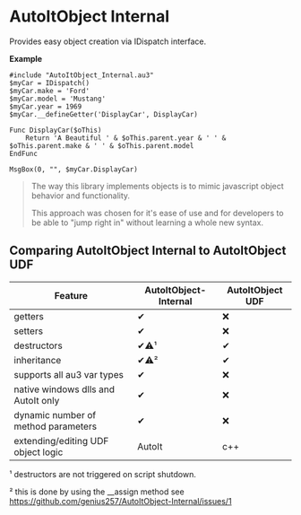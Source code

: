 # AutoItObject Internal
Provides easy object creation via IDispatch interface.

**Example**
```AutoIt
#include "AutoItObject_Internal.au3"
$myCar = IDispatch()
$myCar.make = 'Ford'
$myCar.model = 'Mustang'
$myCar.year = 1969
$myCar.__defineGetter('DisplayCar', DisplayCar)

Func DisplayCar($oThis)
	Return 'A Beautiful ' & $oThis.parent.year & ' ' & $oThis.parent.make & ' ' & $oThis.parent.model
EndFunc

MsgBox(0, "", $myCar.DisplayCar)
```

> The way this library implements objects is to mimic javascript object behavior and functionality.
>
> This approach was chosen for it's ease of use and for developers to be able to "jump right in" without learning a whole new syntax.

## Comparing AutoItObject Internal to AutoItObject UDF

| Feature | AutoItObject-Internal | AutoItObject UDF |
| - | - | - |
| getters | ✔ | ❌ |
| setters | ✔ | ❌ |
| destructors | ✔⚠️¹ | ✔ |
| inheritance | ✔⚠️² | ✔ |
| supports all au3 var types | ✔ | ❌ |
| native windows dlls and AutoIt only | ✔ | ❌ |
| dynamic number of method parameters | ✔ | ❌ |
| extending/editing UDF object logic | AutoIt | c++ |

 ¹ destructors are not triggered on script shutdown. 
 
 ² this is done by using the __assign method see https://github.com/genius257/AutoItObject-Internal/issues/1
